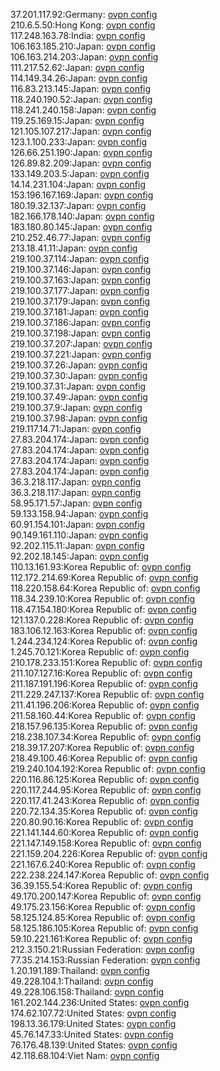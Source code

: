 37.201.117.92:Germany: [ovpn config](vpn/37_201_117_92.ovpn)  
210.6.5.50:Hong Kong: [ovpn config](vpn/210_6_5_50.ovpn)  
117.248.163.78:India: [ovpn config](vpn/117_248_163_78.ovpn)  
106.163.185.210:Japan: [ovpn config](vpn/106_163_185_210.ovpn)  
106.163.214.203:Japan: [ovpn config](vpn/106_163_214_203.ovpn)  
111.217.52.62:Japan: [ovpn config](vpn/111_217_52_62.ovpn)  
114.149.34.26:Japan: [ovpn config](vpn/114_149_34_26.ovpn)  
116.83.213.145:Japan: [ovpn config](vpn/116_83_213_145.ovpn)  
118.240.190.52:Japan: [ovpn config](vpn/118_240_190_52.ovpn)  
118.241.240.158:Japan: [ovpn config](vpn/118_241_240_158.ovpn)  
119.25.169.15:Japan: [ovpn config](vpn/119_25_169_15.ovpn)  
121.105.107.217:Japan: [ovpn config](vpn/121_105_107_217.ovpn)  
123.1.100.233:Japan: [ovpn config](vpn/123_1_100_233.ovpn)  
126.66.251.190:Japan: [ovpn config](vpn/126_66_251_190.ovpn)  
126.89.82.209:Japan: [ovpn config](vpn/126_89_82_209.ovpn)  
133.149.203.5:Japan: [ovpn config](vpn/133_149_203_5.ovpn)  
14.14.231.104:Japan: [ovpn config](vpn/14_14_231_104.ovpn)  
153.196.167.169:Japan: [ovpn config](vpn/153_196_167_169.ovpn)  
180.19.32.137:Japan: [ovpn config](vpn/180_19_32_137.ovpn)  
182.166.178.140:Japan: [ovpn config](vpn/182_166_178_140.ovpn)  
183.180.80.145:Japan: [ovpn config](vpn/183_180_80_145.ovpn)  
210.252.46.77:Japan: [ovpn config](vpn/210_252_46_77.ovpn)  
213.18.41.11:Japan: [ovpn config](vpn/213_18_41_11.ovpn)  
219.100.37.114:Japan: [ovpn config](vpn/219_100_37_114.ovpn)  
219.100.37.146:Japan: [ovpn config](vpn/219_100_37_146.ovpn)  
219.100.37.163:Japan: [ovpn config](vpn/219_100_37_163.ovpn)  
219.100.37.177:Japan: [ovpn config](vpn/219_100_37_177.ovpn)  
219.100.37.179:Japan: [ovpn config](vpn/219_100_37_179.ovpn)  
219.100.37.181:Japan: [ovpn config](vpn/219_100_37_181.ovpn)  
219.100.37.186:Japan: [ovpn config](vpn/219_100_37_186.ovpn)  
219.100.37.198:Japan: [ovpn config](vpn/219_100_37_198.ovpn)  
219.100.37.207:Japan: [ovpn config](vpn/219_100_37_207.ovpn)  
219.100.37.221:Japan: [ovpn config](vpn/219_100_37_221.ovpn)  
219.100.37.26:Japan: [ovpn config](vpn/219_100_37_26.ovpn)  
219.100.37.30:Japan: [ovpn config](vpn/219_100_37_30.ovpn)  
219.100.37.31:Japan: [ovpn config](vpn/219_100_37_31.ovpn)  
219.100.37.49:Japan: [ovpn config](vpn/219_100_37_49.ovpn)  
219.100.37.9:Japan: [ovpn config](vpn/219_100_37_9.ovpn)  
219.100.37.98:Japan: [ovpn config](vpn/219_100_37_98.ovpn)  
219.117.14.71:Japan: [ovpn config](vpn/219_117_14_71.ovpn)  
27.83.204.174:Japan: [ovpn config](vpn/27_83_204_174.ovpn)  
27.83.204.174:Japan: [ovpn config](vpn/27_83_204_174.ovpn)  
27.83.204.174:Japan: [ovpn config](vpn/27_83_204_174.ovpn)  
27.83.204.174:Japan: [ovpn config](vpn/27_83_204_174.ovpn)  
36.3.218.117:Japan: [ovpn config](vpn/36_3_218_117.ovpn)  
36.3.218.117:Japan: [ovpn config](vpn/36_3_218_117.ovpn)  
58.95.171.57:Japan: [ovpn config](vpn/58_95_171_57.ovpn)  
59.133.158.94:Japan: [ovpn config](vpn/59_133_158_94.ovpn)  
60.91.154.101:Japan: [ovpn config](vpn/60_91_154_101.ovpn)  
90.149.161.110:Japan: [ovpn config](vpn/90_149_161_110.ovpn)  
92.202.115.11:Japan: [ovpn config](vpn/92_202_115_11.ovpn)  
92.202.18.145:Japan: [ovpn config](vpn/92_202_18_145.ovpn)  
110.13.161.93:Korea Republic of: [ovpn config](vpn/110_13_161_93.ovpn)  
112.172.214.69:Korea Republic of: [ovpn config](vpn/112_172_214_69.ovpn)  
118.220.158.64:Korea Republic of: [ovpn config](vpn/118_220_158_64.ovpn)  
118.34.239.10:Korea Republic of: [ovpn config](vpn/118_34_239_10.ovpn)  
118.47.154.180:Korea Republic of: [ovpn config](vpn/118_47_154_180.ovpn)  
121.137.0.228:Korea Republic of: [ovpn config](vpn/121_137_0_228.ovpn)  
183.106.12.163:Korea Republic of: [ovpn config](vpn/183_106_12_163.ovpn)  
1.244.234.124:Korea Republic of: [ovpn config](vpn/1_244_234_124.ovpn)  
1.245.70.121:Korea Republic of: [ovpn config](vpn/1_245_70_121.ovpn)  
210.178.233.151:Korea Republic of: [ovpn config](vpn/210_178_233_151.ovpn)  
211.107.127.16:Korea Republic of: [ovpn config](vpn/211_107_127_16.ovpn)  
211.187.191.196:Korea Republic of: [ovpn config](vpn/211_187_191_196.ovpn)  
211.229.247.137:Korea Republic of: [ovpn config](vpn/211_229_247_137.ovpn)  
211.41.196.206:Korea Republic of: [ovpn config](vpn/211_41_196_206.ovpn)  
211.58.160.44:Korea Republic of: [ovpn config](vpn/211_58_160_44.ovpn)  
218.157.96.135:Korea Republic of: [ovpn config](vpn/218_157_96_135.ovpn)  
218.238.107.34:Korea Republic of: [ovpn config](vpn/218_238_107_34.ovpn)  
218.39.17.207:Korea Republic of: [ovpn config](vpn/218_39_17_207.ovpn)  
218.49.100.46:Korea Republic of: [ovpn config](vpn/218_49_100_46.ovpn)  
219.240.104.192:Korea Republic of: [ovpn config](vpn/219_240_104_192.ovpn)  
220.116.86.125:Korea Republic of: [ovpn config](vpn/220_116_86_125.ovpn)  
220.117.244.95:Korea Republic of: [ovpn config](vpn/220_117_244_95.ovpn)  
220.117.41.243:Korea Republic of: [ovpn config](vpn/220_117_41_243.ovpn)  
220.72.134.35:Korea Republic of: [ovpn config](vpn/220_72_134_35.ovpn)  
220.80.90.16:Korea Republic of: [ovpn config](vpn/220_80_90_16.ovpn)  
221.141.144.60:Korea Republic of: [ovpn config](vpn/221_141_144_60.ovpn)  
221.147.149.158:Korea Republic of: [ovpn config](vpn/221_147_149_158.ovpn)  
221.159.204.226:Korea Republic of: [ovpn config](vpn/221_159_204_226.ovpn)  
221.167.6.240:Korea Republic of: [ovpn config](vpn/221_167_6_240.ovpn)  
222.238.224.147:Korea Republic of: [ovpn config](vpn/222_238_224_147.ovpn)  
36.39.155.54:Korea Republic of: [ovpn config](vpn/36_39_155_54.ovpn)  
49.170.200.147:Korea Republic of: [ovpn config](vpn/49_170_200_147.ovpn)  
49.175.23.156:Korea Republic of: [ovpn config](vpn/49_175_23_156.ovpn)  
58.125.124.85:Korea Republic of: [ovpn config](vpn/58_125_124_85.ovpn)  
58.125.186.105:Korea Republic of: [ovpn config](vpn/58_125_186_105.ovpn)  
59.10.221.161:Korea Republic of: [ovpn config](vpn/59_10_221_161.ovpn)  
212.3.150.21:Russian Federation: [ovpn config](vpn/212_3_150_21.ovpn)  
77.35.214.153:Russian Federation: [ovpn config](vpn/77_35_214_153.ovpn)  
1.20.191.189:Thailand: [ovpn config](vpn/1_20_191_189.ovpn)  
49.228.104.1:Thailand: [ovpn config](vpn/49_228_104_1.ovpn)  
49.228.106.158:Thailand: [ovpn config](vpn/49_228_106_158.ovpn)  
161.202.144.236:United States: [ovpn config](vpn/161_202_144_236.ovpn)  
174.62.107.72:United States: [ovpn config](vpn/174_62_107_72.ovpn)  
198.13.36.179:United States: [ovpn config](vpn/198_13_36_179.ovpn)  
45.76.147.33:United States: [ovpn config](vpn/45_76_147_33.ovpn)  
76.176.48.139:United States: [ovpn config](vpn/76_176_48_139.ovpn)  
42.118.68.104:Viet Nam: [ovpn config](vpn/42_118_68_104.ovpn)  
